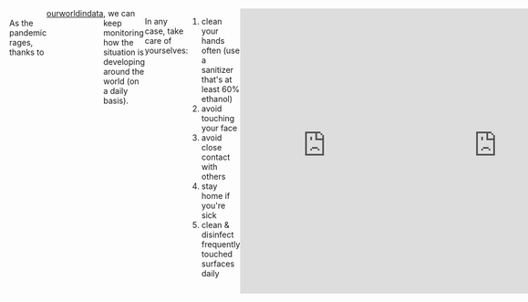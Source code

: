 ```yaml
---
layout: post
description: /covid-19 (raw data).
category: inexile
catname: in exile
title: "covid-19 raw"
author: bartulem
date: 2020-03-12
---
```

<br/>
As the pandemic rages, thanks to <a href="https://ourworldindata.org/coronavirus" target="_blank">ourworldindata</a>, we can keep monitoring how the situation is developing around the world (on a daily basis).

In any case, take care of yourselves:
1. clean your hands often (use a sanitizer that's at least 60% ethanol)
2. avoid touching your face
3. avoid close contact with others
4. stay home if you're sick
5. clean & disinfect frequently touched surfaces daily

<body style="display: flex; position: relative; margin: 0; justify-content: left;">
    <iframe src="https://chart-studio.plot.ly/~bartulm/212" width="700" height="500" frameborder="0"></iframe>
    <br/>
    <iframe src="https://chart-studio.plot.ly/~bartulm/214" width="700" height="500" frameborder="0"></iframe>
</body>
